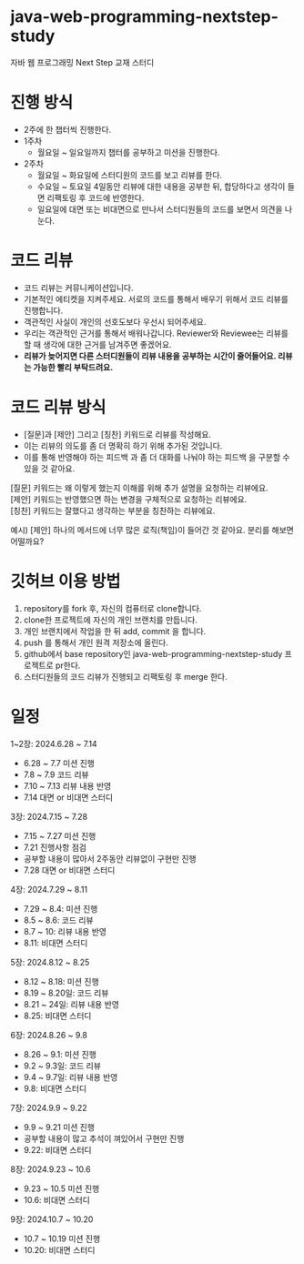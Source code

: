# java-web-programming-nextstep-study
자바 웹 프로그래밍 Next Step 교재 스터디
# 진행 방식
- 2주에 한 챕터씩 진행한다.
- 1주차
  - 월요일 ~ 일요일까지 챕터를 공부하고 미션을 진행한다.
- 2주차
  - 월요일 ~ 화요일에 스터디원의 코드를 보고 리뷰를 한다.
  - 수요일 ~ 토요일 4일동안 리뷰에 대한 내용을 공부한 뒤, 합당하다고 생각이 들면 리팩토링 후 코드에 반영한다.
  - 일요일에 대면 또는 비대면으로 만나서 스터디원들의 코드를 보면서 의견을 나눈다.
# 코드 리뷰
- 코드 리뷰는 커뮤니케이션입니다.
- 기본적인 에티켓을 지켜주세요. 서로의 코드를 통해서 배우기 위해서 코드 리뷰를 진행합니다.
- 객관적인 사실이 개인의 선호도보다 우선시 되어주세요.
- 우리는 객관적인 근거를 통해서 배워나갑니다. Reviewer와 Reviewee는 리뷰를 할 때 생각에 대한 근거를 남겨주면 좋겠어요.
- **리뷰가 늦어지면 다른 스터디원들이 리뷰 내용을 공부하는 시간이 줄어들어요. 리뷰는 가능한 빨리 부탁드려요.**
# 코드 리뷰 방식
- [질문]과 [제안] 그리고 [칭찬] 키워드로 리뷰를 작성해요.
- 이는 리뷰의 의도를 좀 더 명확히 하기 위해 추가된 것입니다.
- 이를 통해 반영해야 하는 피드백 과 좀 더 대화를 나눠야 하는 피드백 을 구분할 수 있을 것 같아요.

[질문] 키워드는 왜 이렇게 했는지 이해를 위해 추가 설명을 요청하는 리뷰에요.<br/>
[제안] 키워드는 반영했으면 하는 변경을 구체적으로 요청하는 리뷰에요.<br/>
[칭찬] 키워드는 잘했다고 생각하는 부분을 칭찬하는 리뷰에요.<br/>

예시) [제안] 하나의 메서드에 너무 많은 로직(책임)이 들어간 것 같아요. 분리를 해보면 어떨까요?
# 깃허브 이용 방법
1. repository를 fork 후, 자신의 컴퓨터로 clone합니다.
2. clone한 프로젝트에 자신의 개인 브랜치를 만듭니다.
3. 개인 브랜치에서 작업을 한 뒤 add, commit 을 합니다.
4. push 를 통해서 개인 원격 저장소에 올린다.
5. github에서 base repository인 java-web-programming-nextstep-study 프로젝트로 pr한다.
6. 스터디원들의 코드 리뷰가 진행되고 리팩토링 후 merge 한다.

# 일정
1~2장: 2024.6.28 ~ 7.14
- 6.28 ~ 7.7 미션 진행
- 7.8 ~ 7.9 코드 리뷰
- 7.10 ~ 7.13 리뷰 내용 반영
- 7.14 대면 or 비대면 스터디

3장: 2024.7.15 ~ 7.28
- 7.15 ~ 7.27 미션 진행
- 7.21 진행사항 점검
- 공부할 내용이 많아서 2주동안 리뷰없이 구현만 진행
- 7.28 대면 or 비대면 스터디

4장: 2024.7.29 ~ 8.11
- 7.29 ~ 8.4: 미션 진행
- 8.5 ~ 8.6: 코드 리뷰
- 8.7 ~ 10: 리뷰 내용 반영
- 8.11: 비대면 스터디

5장: 2024.8.12 ~ 8.25
- 8.12 ~ 8.18: 미션 진행
- 8.19 ~ 8.20일: 코드 리뷰
- 8.21 ~ 24일: 리뷰 내용 반영
- 8.25: 비대면 스터디

6장: 2024.8.26 ~ 9.8
- 8.26 ~ 9.1: 미션 진행
- 9.2 ~ 9.3일: 코드 리뷰
- 9.4 ~ 9.7일: 리뷰 내용 반영
- 9.8: 비대면 스터디

7장: 2024.9.9 ~ 9.22
- 9.9 ~ 9.21 미션 진행
- 공부할 내용이 많고 추석이 껴있어서 구현만 진행
- 9.22: 비대면 스터디

8장: 2024.9.23 ~ 10.6
- 9.23 ~ 10.5 미션 진행
- 10.6: 비대면 스터디

9장: 2024.10.7 ~ 10.20
- 10.7 ~ 10.19 미션 진행
- 10.20: 비대면 스터디
